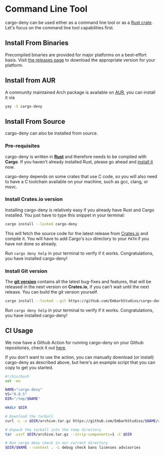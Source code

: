 # Command Line Tool

cargo-deny can be used either as a command line tool or as a [Rust crate](https://crates.io/crates/cargo-deny). Let's focus on the command line tool capabilities first.

## Install From Binaries

Precompiled binaries are provided for major platforms on a best-effort basis. Visit [the releases page](https://github.com/EmbarkStudios/cargo-deny/releases) to download the appropriate version for your platform.

## Install from AUR

A community maintained Arch package is available on [AUR](https://aur.archlinux.org/packages/cargo-deny/), you can install it via

```bash
yay -S cargo-deny
```

## Install From Source

cargo-deny can also be installed from source.

### Pre-requisites

cargo-deny is written in **[Rust](https://www.rust-lang.org/)** and therefore needs to be compiled with **Cargo**. If you haven't already installed Rust, please go ahead and [install it](https://www.rust-lang.org/tools/install) now.

cargo-deny depends on some crates that use C code, so you will also need to have a C toolchain available on your machine, such as gcc, clang, or msvc.

### Install Crates.io version

Installing cargo-deny is relatively easy if you already have Rust and Cargo installed. You just have to type this snippet in your terminal:

```bash
cargo install --locked cargo-deny
```

This will fetch the source code for the latest release from [Crates.io](https://crates.io/) and compile it. You will have to add Cargo's `bin` directory to your `PATH` if you have not done so already.

Run `cargo deny help` in your terminal to verify if it works. Congratulations, you have installed cargo-deny!

### Install Git version

The **[git version](https://github.com/EmbarkStudios/cargo-deny)** contains all the latest bug-fixes and features, that will be released in the next version on **Crates.io**, if you can't wait until the next release. You can build the git version yourself.

```bash
cargo install --locked --git https://github.com/EmbarkStudios/cargo-deny cargo-deny
```

Run `cargo deny help` in your terminal to verify if it works. Congratulations, you have installed cargo-deny!

## CI Usage

We now have a Github Action for running cargo-deny on your Github repositories, check it out [here](https://github.com/EmbarkStudios/cargo-deny-action).

If you don't want to use the action, you can manually download (or install) cargo-deny as described above, but here's an example script that you can copy to get you started.

```bash
#!/bin/bash
set -eu

NAME="cargo-deny"
VS="0.8.5"
DIR="/tmp/$NAME"

mkdir $DIR

# Download the tarball
curl -L -o $DIR/archive.tar.gz https://github.com/EmbarkStudios/$NAME/releases/download/$VS/$NAME-$VS-x86_64-unknown-linux-musl.tar.gz

# Unpack the tarball into the temp directory
tar -xzvf $DIR/archive.tar.gz --strip-components=1 -C $DIR

# Run cargo deny check in our current directory
$DIR/$NAME --context . -L debug check bans licenses advisories
```
